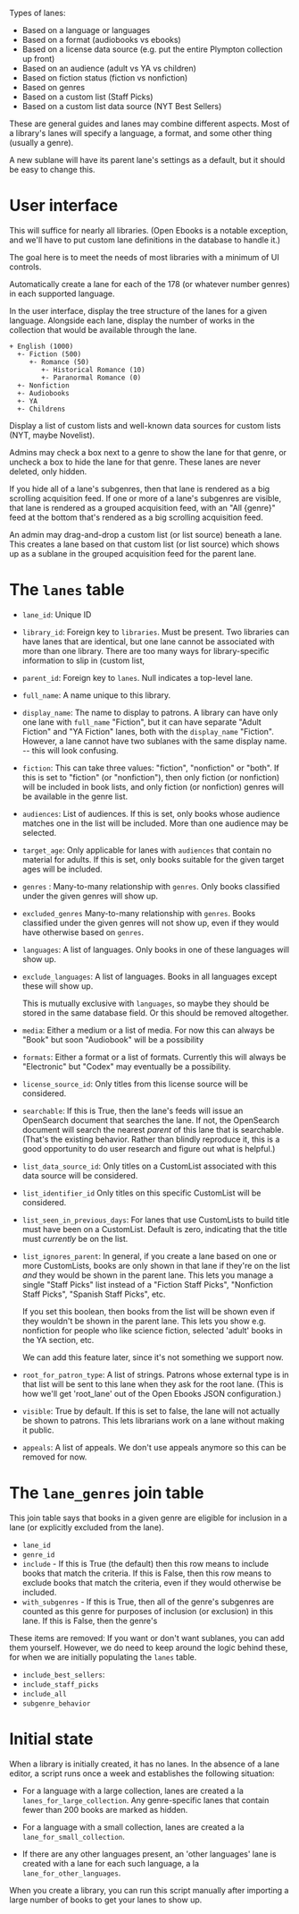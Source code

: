 Types of lanes:

* Based on a language or languages
* Based on a format (audiobooks vs ebooks)
* Based on a license data source
  (e.g. put the entire Plympton collection up front)
* Based on an audience (adult vs YA vs children)
* Based on fiction status (fiction vs nonfiction)
* Based on genres
* Based on a custom list (Staff Picks)
* Based on a custom list data source (NYT Best Sellers)

These are general guides and lanes may combine different aspects. Most of a library's lanes will
specify a language, a format, and some other thing (usually a genre).

A new sublane will have its parent lane's settings as a default, but
it should be easy to change this.

# User interface

This will suffice for nearly all libraries. (Open Ebooks is a notable exception, and we'll have to put custom lane definitions in the database to handle it.)

The goal here is to meet the needs of most libraries with a minimum of UI controls.

Automatically create a lane for each of the 178 (or whatever number genres) in each supported language.

In the user interface, display the tree structure of the lanes for a given language. Alongside each lane, display the number of works in the collection that would be available through the lane.

```
+ English (1000)
  +- Fiction (500)
     +- Romance (50)
        +- Historical Romance (10)
        +- Paranormal Romance (0)
  +- Nonfiction
  +- Audiobooks
  +- YA
  +- Childrens
```

Display a list of custom lists and well-known data sources for custom lists (NYT, maybe Novelist). 

Admins may check a box next to a genre to show the lane for that genre, or uncheck a box to hide the lane for that genre. These lanes are never deleted, only hidden.

If you hide all of a lane's subgenres, then that lane is rendered as a big scrolling acquisition feed. If one or more of a lane's subgenres are visible, that lane is rendered as a grouped acquisition feed, with an "All {genre}" feed at the bottom that's rendered as a big scrolling acquisition feed.

An admin may drag-and-drop a custom list (or list source) beneath a lane. This creates a lane based on that custom list (or list source) which shows up as a sublane in the grouped acquisition feed for the parent lane.

# The `lanes` table

* `lane_id`: Unique ID

* `library_id`: Foreign key to `libraries`. Must be present.  Two
  libraries can have lanes that are identical, but one lane cannot be
  associated with more than one library. There are too many ways for
  library-specific information to slip in (custom list, 

* `parent_id`: Foreign key to `lanes`. Null indicates a top-level lane.

* `full_name`: A name unique to this library.

* `display_name`: The name to display to patrons. A library can have
  only one lane with `full_name` "Fiction", but it can have separate
  "Adult Fiction" and "YA Fiction" lanes, both with the `display_name`
  "Fiction". However, a lane cannot have two sublanes with the same
  display name. -- this will look confusing.

* `fiction`: This can take three values: "fiction", "nonfiction" or
  "both".  If this is set to "fiction" (or "nonfiction"), then only
  fiction (or nonfiction) will be included in book lists, and only
  fiction (or nonfiction) genres will be available in the genre list.

* `audiences`: List of audiences. If this is set, only books whose
  audience matches one in the list will be included. More than one
  audience may be selected.

* `target_age`: Only applicable for lanes with `audiences` that
  contain no material for adults. If this is set, only books suitable
  for the given target ages will be included.

* `genres` : Many-to-many relationship with `genres`. Only books classified
  under the given genres will show up.

* `excluded_genres` Many-to-many relationship with `genres`. Books
  classified under the given genres will not show up, even if they
  would have otherwise based on `genres`.

* `languages`: A list of languages. Only books in one of these
  languages will show up.

* `exclude_languages`: A list of languages. Books in all languages
  except these will show up.

  This is mutually exclusive with `languages`, so maybe they should
  be stored in the same database field. Or this should be removed 
  altogether.

* `media`: Either a medium or a list of media. For now this can always be
  "Book" but soon "Audiobook" will be a possibility

* `formats`: Either a format or a list of formats. Currently this will
  always be "Electronic" but "Codex" may eventually be a possibility.

* `license_source_id`: Only titles from this license source will be
  considered.

* `searchable`: If this is True, then the lane's feeds will issue an
  OpenSearch document that searches the lane. If not, the OpenSearch
  document will search the nearest _parent_ of this lane that is
  searchable. (That's the existing behavior. Rather than blindly
  reproduce it, this is a good opportunity to do user research and
  figure out what is helpful.)

* `list_data_source_id`: Only titles on a CustomList associated with this
  data source will be considered.

* `list_identifier_id` Only titles on this specific CustomList will be
  considered.

* `list_seen_in_previous_days`: For lanes that use CustomLists to
  build title must have been on a CustomList. Default is zero,
  indicating that the title must _currently_ be on the list.

* `list_ignores_parent`: In general, if you create a lane based on one
  or more CustomLists, books are only shown in that lane if they're on
  the list _and_ they would be shown in the parent lane. This lets you
  manage a single "Staff Picks" list instead of a "Fiction Staff
  Picks", "Nonfiction Staff Picks", "Spanish Staff Picks", etc.
    
  If you set this boolean, then books from the list will be shown even
  if they wouldn't be shown in the parent lane. This lets you show
  e.g.  nonfiction for people who like science fiction, selected
  'adult' books in the YA section, etc.
  
  We can add this feature later, since it's not something we support now.

* `root_for_patron_type`: A list of strings. Patrons whose external
  type is in that list will be sent to this lane when they ask for the
  root lane. (This is how we'll get 'root_lane' out of the Open Ebooks
  JSON configuration.)

* `visible`: True by default. If this is set to false, the lane will
  not actually be shown to patrons. This lets librarians work on a
  lane without making it public.

* `appeals`: A list of appeals. We don't use appeals anymore so this can
  be removed for now.

# The `lane_genres` join table

This join table says that books in a given genre are eligible for
inclusion in a lane (or explicitly excluded from the lane).

* `lane_id`
* `genre_id`
* `include` - If this is True (the default) then this row means to
  include books that match the criteria. If this is False, then this row
  means to exclude books that match the criteria, even if they would
  otherwise be included.
* `with_subgenres` - If this is True, then all of the genre's
  subgenres are counted as this genre for purposes of inclusion (or
  exclusion) in this lane. If this is False, then the genre's 

These items are removed: If you want or don't want sublanes, you can
add them yourself. However, we do need to keep around the logic behind
these, for when we are initially populating the `lanes` table.

* `include_best_sellers`: 
* `include_staff_picks`
* `include_all`
* `subgenre_behavior`

# Initial state

When a library is initially created, it has no lanes. In the absence of a lane editor, a script runs once a week and establishes the following situation:

* For a language with a large collection, lanes are created a la `lanes_for_large_collection`. Any genre-specific lanes that contain fewer than 200 books are marked as hidden.

* For a language with a small collection, lanes are created a la `lane_for_small_collection`.

* If there are any other languages present, an 'other languages' lane is created with a lane for each such language, a la `lane_for_other_languages`.

When you create a library, you can run this script manually after importing a large number of books to get your lanes to show up.